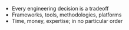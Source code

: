 * Every engineering decision is a tradeoff
* Frameworks, tools, methodologies, platforms
* Time, money, expertise; in no particular order
